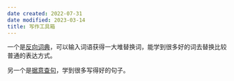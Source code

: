 ```yaml
---
date created: 2022-07-31
date modified: 2023-03-14
title: 写作工具箱
---
```


一个是[反向词典](https://link.zhubai.love/api/link?url=https%3A%2F%2Fwantwords.net%2F&post_id=2165367294673862656&subscriber_id=2130693475836944384&token=de7a55e1f834b445fbd3034c9ee4ce77&timestamp=1659238077937&signature=634f92ab4c1c1ebfd5b332ab8e6e701d2273b53cedabc6ab7faea6dfd46adef5)，可以输入词语获得一大堆替换词，能学到很多好的词去替换比较普通的表达方式。

另一个是[据意查句](https://link.zhubai.love/api/link?url=https%3A%2F%2Fwantquotes.net%2F&post_id=2165367294673862656&subscriber_id=2130693475836944384&token=de7a55e1f834b445fbd3034c9ee4ce77&timestamp=1659238077937&signature=634f92ab4c1c1ebfd5b332ab8e6e701d2273b53cedabc6ab7faea6dfd46adef5)，学到很多写得好的句子。
